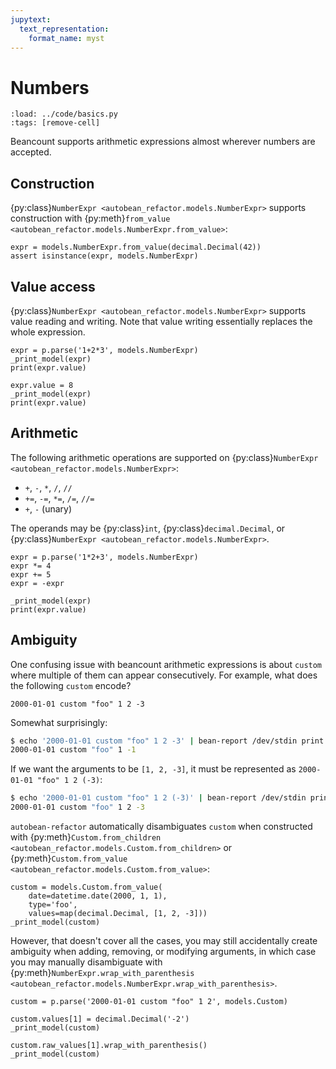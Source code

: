 ```yaml
---
jupytext:
  text_representation:
    format_name: myst
---
```


# Numbers

```{code-cell} python
:load: ../code/basics.py
:tags: [remove-cell]
```

Beancount supports arithmetic expressions almost wherever numbers are accepted.

## Construction

{py:class}`NumberExpr <autobean_refactor.models.NumberExpr>` supports construction with {py:meth}`from_value <autobean_refactor.models.NumberExpr.from_value>`:

```{code-cell} python
expr = models.NumberExpr.from_value(decimal.Decimal(42))
assert isinstance(expr, models.NumberExpr)
```

## Value access

{py:class}`NumberExpr <autobean_refactor.models.NumberExpr>` supports value reading and writing. Note that value writing essentially replaces the whole expression.

```{code-cell} python
expr = p.parse('1+2*3', models.NumberExpr)
_print_model(expr)
print(expr.value)

expr.value = 8
_print_model(expr)
print(expr.value)
```

## Arithmetic

The following arithmetic operations are supported on {py:class}`NumberExpr <autobean_refactor.models.NumberExpr>`:
* `+`, `-`, `*`, `/`, `//`
* `+=`, `-=`, `*=`, `/=`, `//=`
* `+`, `-` (unary)

The operands may be {py:class}`int`, {py:class}`decimal.Decimal`, or {py:class}`NumberExpr <autobean_refactor.models.NumberExpr>`.

```{code-cell} python
expr = p.parse('1*2+3', models.NumberExpr)
expr *= 4
expr += 5
expr = -expr

_print_model(expr)
print(expr.value)
```

## Ambiguity

One confusing issue with beancount arithmetic expressions is about `custom` where multiple of them can appear consecutively. For example, what does the following `custom` encode?

```beancount
2000-01-01 custom "foo" 1 2 -3
```

Somewhat surprisingly:
```sh
$ echo '2000-01-01 custom "foo" 1 2 -3' | bean-report /dev/stdin print
2000-01-01 custom "foo" 1 -1
```

If we want the arguments to be `[1, 2, -3]`, it must be represented as `2000-01-01 "foo" 1 2 (-3)`:
```sh
$ echo '2000-01-01 custom "foo" 1 2 (-3)' | bean-report /dev/stdin print
2000-01-01 custom "foo" 1 2 -3
```

`autobean-refactor` automatically disambiguates `custom` when constructed with {py:meth}`Custom.from_children <autobean_refactor.models.Custom.from_children>` or {py:meth}`Custom.from_value <autobean_refactor.models.Custom.from_value>`:
```{code-cell} python
custom = models.Custom.from_value(
    date=datetime.date(2000, 1, 1),
    type='foo',
    values=map(decimal.Decimal, [1, 2, -3]))
_print_model(custom)
```

However, that doesn't cover all the cases, you may still accidentally create ambiguity when adding, removing, or modifying arguments, in which case you may manually disambiguate with {py:meth}`NumberExpr.wrap_with_parenthesis <autobean_refactor.models.NumberExpr.wrap_with_parenthesis>`.

```{code-cell} python
custom = p.parse('2000-01-01 custom "foo" 1 2', models.Custom)

custom.values[1] = decimal.Decimal('-2')
_print_model(custom)

custom.raw_values[1].wrap_with_parenthesis()
_print_model(custom)
